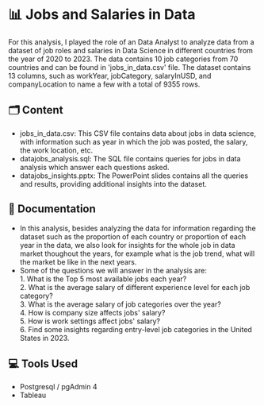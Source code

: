 # 📊 Jobs and Salaries in Data 

For this analysis, I played the role of an Data Analyst to analyze data from a dataset of job roles and salaries in Data Science in different countries from the year of 2020 to 2023. The data contains 10 job categories from 70 countries and can be found in 'jobs_in_data.csv' file. The dataset contains 13 columns, such as workYear, jobCategory, salaryInUSD, and companyLocation to name a few with a total of 9355 rows.
## 🗂️ Content
- jobs_in_data.csv: This CSV file contains data about jobs in data science, with information such as year in which the job was posted, the salary, the work location, etc.
- datajobs_analysis.sql: The SQL file contains queries for jobs in data analysis which answer each questions asked.
- datajobs_insights.pptx: The PowerPoint slides contains all the queries and results, providing additional insights into the dataset.
## 📝 Documentation

- In this analysis, besides analyzing the data for information regarding the dataset such as the proportion of each country or proportion of each year in the data, we also look for insights for the whole job in data market thoughout the years, for example what is the job trend, what will the market be like in the next years.
- Some of the questions we will answer in the analysis are:   
        1. What is the Top 5 most available jobs each year?   
        2. What is the average salary of different experience level for each job category?         
        3. What is the average salary of job categories over the year?  
        4. How is company size affects jobs' salary?        
        5. How is work settings affect jobs' salary?        
        6. Find some insights regarding entry-level job categories in the United States in 2023.



## 💻 Tools Used
- Postgresql / pgAdmin 4
- Tableau
